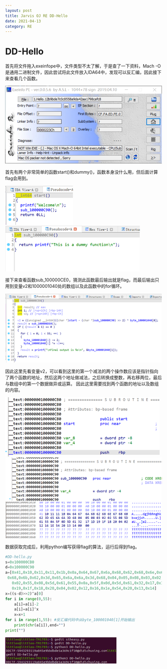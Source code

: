 ```yaml
---
layout: post
title: Jarvis OJ RE DD-Hello
date: 2021-04-13
category: RE
---
```


# DD-Hello

首先将文件拖入exeinfope中，文件类型不太了解，于是查了一下资料，Mach -O是通用二进制文件，因此尝试将此文件放入IDA64中，发现可以反汇编，因此接下来查看几个函数。

<img src="https://github.com/littleO-range/littleO-range.github.io/raw/master/_images/image083.png" alt="image083" style="zoom:67%;" />

首先有两个非常简单的函数start()和dummy()，函数本身没什么用，但后面计算flag会用到。

<img src="https://github.com/littleO-range/littleO-range.github.io/raw/master/_images/image084.png" alt="image084" style="zoom:67%;" />

<img src="https://github.com/littleO-range/littleO-range.github.io/raw/master/_images/image085.png" alt="image085" style="zoom:67%;" />

 接下来查看函数sub_100000CE0，猜测此函数最后输出就是flag，而最后输出只用到变量v2和1000001040处的数组以及此函数中的for循环。

<img src="https://github.com/littleO-range/littleO-range.github.io/raw/master/_images/image086.png" alt="image086" style="zoom:67%;" />

因此这里先看变量v2，可以看到这里的第一个减法的两个操作数应该是指针指向了两个函数的地址，然后这两个地址做减法，之后转换成整数，再右移两位，最后与数组中的第一个数据做异或运算。
 因此这里需要找到两个函数的地址以及数组的内容。

<img src="https://github.com/littleO-range/littleO-range.github.io/raw/master/_images/image087.png" alt="image087" style="zoom:67%;" />

<img src="https://github.com/littleO-range/littleO-range.github.io/raw/master/_images/image088.png" alt="image088" style="zoom:67%;" />

<img src="https://github.com/littleO-range/littleO-range.github.io/raw/master/_images/image089.png" alt="image089" style="zoom:67%;" />

 数据获取完成后，利用python编写获得flag的算法，运行后得到flag。

```python
#DD-hello.py
s=0x100000CB0
d=0x100000C90
a=[0x41,0x10,0x11,0x11,0x1b,0x0a,0x64,0x67,0x6a,0x68,0x62,0x68,0x6e,0x67,
 0x68,0x6b,0x62,0x3d,0x65,0x6a,0x6a,0x3d,0x68,0x04,0x05,0x08,0x03,0x02,
   0x02,0x55,0x08,0x5d,0x61,0x55,0x0a,0x5f,0x0d,0x5d,0x61,0x32,0x17,0x1d,
   0x19,0x1f,0x18,0x20,0x04,0x02,0x12,0x16,0x1e,0x54,0x20,0x13,0x14]
x=((s-d)>>2)^a[0]
for i in range(0,55):
	a[i]=a[i]-2
	a[i]=a[i]^x
	x=x+1
for i in range(1,55): #反汇编代码中从byte_100001040[1]开始输出
	print(chr(a[i]),end="")
print("")

```

<img src="https://github.com/littleO-range/littleO-range.github.io/raw/master/_images/image090.png" alt="image090" style="zoom:67%;" />
